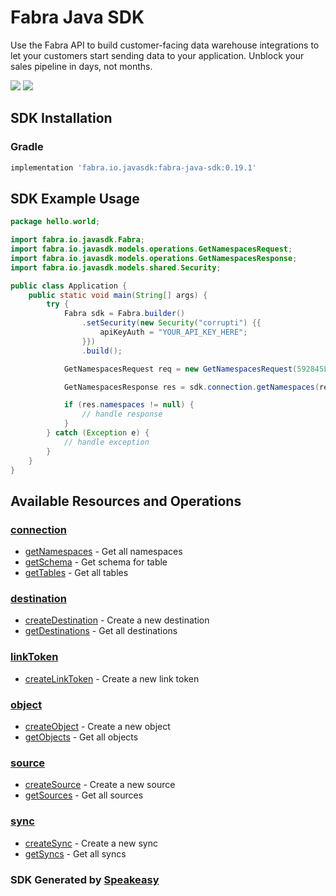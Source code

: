 # Fabra Java SDK

<div align="left">
   <p>Use the Fabra API to build customer-facing data warehouse integrations to let your customers start sending data to your application. Unblock your sales pipeline in days, not months.</p>
   <a href="https://github.com/fabra-io/java-sdk/actions"><img src="https://img.shields.io/github/actions/workflow/status/fabra-io/java-sdk/speakeasy_sdk_generation.yml?style=for-the-badge" /></a>
   <a href="https://www.fabra.io/#Email-Hero"><img src="https://img.shields.io/static/v1?label=Docs&message=Sign Up&color=2ca47c&style=for-the-badge" /></a>
</div>

<!-- Start SDK Installation -->
## SDK Installation

### Gradle

```groovy
implementation 'fabra.io.javasdk:fabra-java-sdk:0.19.1'
```
<!-- End SDK Installation -->

## SDK Example Usage
<!-- Start SDK Example Usage -->
```java
package hello.world;

import fabra.io.javasdk.Fabra;
import fabra.io.javasdk.models.operations.GetNamespacesRequest;
import fabra.io.javasdk.models.operations.GetNamespacesResponse;
import fabra.io.javasdk.models.shared.Security;

public class Application {
    public static void main(String[] args) {
        try {
            Fabra sdk = Fabra.builder()
                .setSecurity(new Security("corrupti") {{
                    apiKeyAuth = "YOUR_API_KEY_HERE";
                }})
                .build();

            GetNamespacesRequest req = new GetNamespacesRequest(592845L);            

            GetNamespacesResponse res = sdk.connection.getNamespaces(req);

            if (res.namespaces != null) {
                // handle response
            }
        } catch (Exception e) {
            // handle exception
        }
    }
}
```
<!-- End SDK Example Usage -->

<!-- Start SDK Available Operations -->
## Available Resources and Operations


### [connection](docs/connection/README.md)

* [getNamespaces](docs/connection/README.md#getnamespaces) - Get all namespaces
* [getSchema](docs/connection/README.md#getschema) - Get schema for table
* [getTables](docs/connection/README.md#gettables) - Get all tables

### [destination](docs/destination/README.md)

* [createDestination](docs/destination/README.md#createdestination) - Create a new destination
* [getDestinations](docs/destination/README.md#getdestinations) - Get all destinations

### [linkToken](docs/linktoken/README.md)

* [createLinkToken](docs/linktoken/README.md#createlinktoken) - Create a new link token

### [object](docs/object/README.md)

* [createObject](docs/object/README.md#createobject) - Create a new object
* [getObjects](docs/object/README.md#getobjects) - Get all objects

### [source](docs/source/README.md)

* [createSource](docs/source/README.md#createsource) - Create a new source
* [getSources](docs/source/README.md#getsources) - Get all sources

### [sync](docs/sync/README.md)

* [createSync](docs/sync/README.md#createsync) - Create a new sync
* [getSyncs](docs/sync/README.md#getsyncs) - Get all syncs
<!-- End SDK Available Operations -->

### SDK Generated by [Speakeasy](https://docs.speakeasyapi.dev/docs/using-speakeasy/client-sdks)
